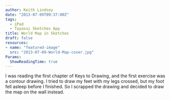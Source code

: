```yaml
---
author: Keith Lindsey
date: "2013-07-09T09:37:00Z"
tags:
  - iPad
  - Tayasui Sketches App
title: World Map in Sketches
draft: false
resources:
- name: "featured-image"
  src: "2013-07-09-World-Map-cover.jpg"
Params:
  ShowReadingTime: true
---
```


I was reading the first chapter of Keys to Drawing, and the first exercise was a
contour drawing. I tried to draw my feet with my legs crossed, but my foot fell
asleep before I finished. So I scrapped the drawing and decided to draw the map
on the wall instead.